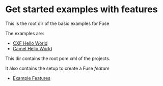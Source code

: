 Get started examples with features
==================================

This is the root dir of the basic examples for Fuse

The examples are:

* [CXF Hello World](cxf-hello-world-feature/README.md)
* [Camel Hello World](camel-hello-world-feature/README.md)

This dir contains the root pom.xml of the projects.

It also contains the setup to create a Fuse *feature*

* [Example Features](features/README.md)



 